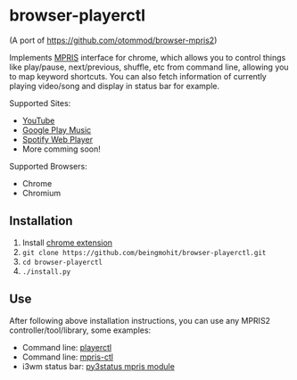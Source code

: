 # browser-playerctl

(A port of https://github.com/otommod/browser-mpris2)

Implements [MPRIS](https://specifications.freedesktop.org/mpris-spec/latest/) interface for chrome, which allows you to control things like play/pause, next/previous, shuffle, etc from command line, allowing you to map keyword shortcuts. You can also fetch information of currently playing video/song and display in status bar for example. 

Supported Sites:
* [YouTube](https://youtube.com)
* [Google Play Music](https://play.google.com)
* [Spotify Web Player](https://www.spotify.com/in)
* More comming soon!

Supported Browsers:
* Chrome
* Chromium

## Installation 
1. Install [chrome extension](https://chrome.google.com/webstore/detail/browser-playerctl/ojjjidifjmbbckdjfiagdfdepbcmnicg)
2. `git clone https://github.com/beingmohit/browser-playerctl.git`
3. `cd browser-playerctl`
4. `./install.py`

## Use
After following above installation instructions, you can use any MPRIS2 controller/tool/library, some examples:
* Command line: [playerctl](https://github.com/acrisci/playerctl)
* Command line: [mpris-ctl](https://github.com/mariusor/mpris-ctl)
* i3wm status bar: [py3status mpris module](https://github.com/ultrabug/py3status) 
